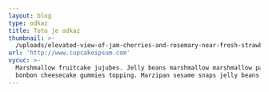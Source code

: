 ```yaml
---
layout: blog
type: odkaz
title: Toto je odkaz
thumbnail: >-
  /uploads/elevated-view-of-jam-cherries-and-rosemary-near-fresh-strawberries-in-bowl_23-2147877241.jpg
url: 'http://www.cupcakeipsum.com'
vycuc: >-
  Marshmallow fruitcake jujubes. Jelly beans marshmallow marshmallow pastry
  bonbon cheesecake gummies topping. Marzipan sesame snaps jelly beans apple
---
```


